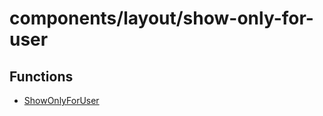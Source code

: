 # components/layout/show-only-for-user

## Functions

- [ShowOnlyForUser](functions/ShowOnlyForUser.md)
